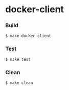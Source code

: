 # docker-client


### Build
```
$ make docker-client
```

### Test
```
$ make test
```

### Clean
```
$ make clean
```
